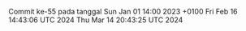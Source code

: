 Commit ke-55 pada tanggal Sun Jan 01 14:00 2023 +0100
Fri Feb 16 14:43:06 UTC 2024
Thu Mar 14 20:43:25 UTC 2024
